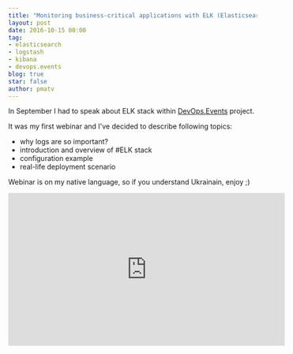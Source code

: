```yaml
---
title: "Monitoring business-critical applications with ELK (Elasticsearch + Logstash + Kibana)"
layout: post
date: 2016-10-15 00:00
tag:
- elasticsearch
- logstash
- kibana
- devops.events
blog: true
star: false
author: pmatv
---
```


In September I had to speak about ELK stack within [DevOps.Events](https://devops.events/) project.

It was my first webinar and I've decided to describe following topics:

* why logs are so important?
* introduction and overview of #ELK stack
* configuration example
* real-life deployment scenario

Webinar is on my native language, so if you understand Ukrainain, enjoy ;)

<iframe width="560" height="310" src="https://www.youtube.com/embed/DhQvjQib56w" frameborder="0" allowfullscreen></iframe>

